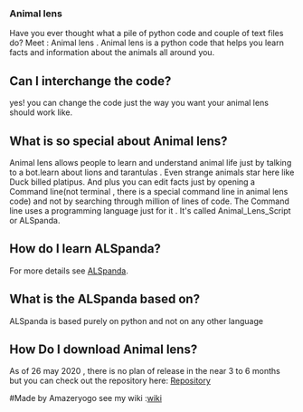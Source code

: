 ### Animal lens
Have you ever thought what a pile of python code and couple of text files do? Meet : Animal lens . Animal lens is a python code that helps you learn facts and information about the animals all around you. 
## Can I interchange the code?
yes! you can change the code just the way you want your animal lens should work like.
## What is so special about Animal lens?
Animal lens allows people to learn and understand animal life just by talking to a bot.learn about lions and tarantulas . Even strange animals star here like Duck billed platipus. And plus you can edit facts just by opening a Command line(not terminal , there is a special command line in animal lens code) and not by searching through million of lines of code.
The Command line uses a programming language just for it . It's called Animal_Lens_Script or ALSpanda. 

## How do I learn ALSpanda?

For more details see [ALSpanda](https://github.com/Amazeryogo/Animal_lens/blob/master/CommandlineDisc).

## What is the ALSpanda based on?
ALSpanda is based purely on python and not on any other language

## How Do I download Animal lens?
As of 26 may 2020 , there is no plan of release in the near 3 to 6 months but you can check out the repository here:
[Repository](https://github.com/Amazeryogo/Animal_lens/tree/master)


#Made by Amazeryogo
see my wiki :[wiki](https://github.com/Amazeryogo/Animal_lens/wiki)
